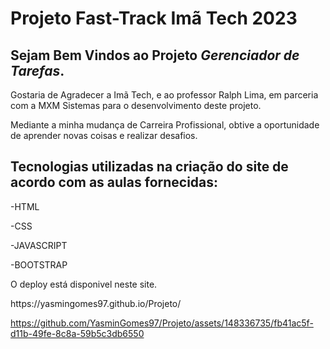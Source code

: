# Projeto Fast-Track Imã Tech 2023
<h2> Sejam Bem Vindos ao Projeto <i>Gerenciador de Tarefas</i>.</h2>
<p> Gostaria de Agradecer a Imã Tech, e ao professor Ralph Lima, em parceria com a MXM Sistemas para o desenvolvimento deste projeto.</p>
<p>Mediante a minha mudança de Carreira Profissional, obtive a oportunidade de aprender novas coisas e realizar desafios.</p>

<h2>Tecnologias utilizadas na criação do site de acordo com as aulas fornecidas:</h2>
<p>-HTML</p>
<p>-CSS</p>
<p>-JAVASCRIPT</p>
<p>-BOOTSTRAP</p>

<p> O deploy está disponivel neste site.</p>
<p>https://yasmingomes97.github.io/Projeto/</p>

https://github.com/YasminGomes97/Projeto/assets/148336735/fb41ac5f-d11b-49fe-8c8a-59b5c3db6550

